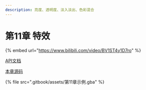 ```yaml
---
description: 亮度、透明度、淡入淡出、色彩混合
---
```


# 第11章 特效

{% embed url="https://www.bilibili.com/video/BV1ST4y1D7ro" %}

[API文档](https://gvaliente.github.io/butano/group\_\_blending.html)

[本章源码](https://github.com/laqieer/gba-dev-best-practice/commit/9ab5be03277a55f3ab7d61ef1ea6299fa0f47965)

{% file src=".gitbook/assets/第11章示例.gba" %}
